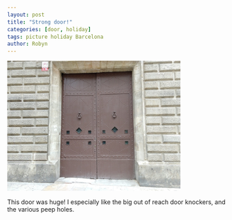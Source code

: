```yaml
---
layout: post
title: "Strong door!"
categories: [door, holiday]
tags: picture holiday Barcelona
author: Robyn
---
```


<img src="/doors/strong-door.jpg" width="400" height="300" />

This door was huge! I especially like the big out of reach door knockers, and the various peep holes.
